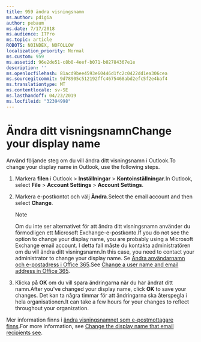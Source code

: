 ```yaml
---
title: 959 ändra visningsnamn
ms.author: pdigia
author: pebaum
ms.date: 7/17/2018
ms.audience: ITPro
ms.topic: article
ROBOTS: NOINDEX, NOFOLLOW
localization_priority: Normal
ms.custom: 959
ms.assetid: 96e2de51-c8b0-4eef-b071-b02784367e1e
description: ''
ms.openlocfilehash: 81acd9bee4593e60446d1fc2c0422dd1ea306cea
ms.sourcegitcommit: 9d78905c512192ffc4675468abd2efc5f2e4baf4
ms.translationtype: MT
ms.contentlocale: sv-SE
ms.lasthandoff: 04/23/2019
ms.locfileid: "32394998"
---
```

# <a name="change-your-display-name"></a><span data-ttu-id="49909-102">Ändra ditt visningsnamn</span><span class="sxs-lookup"><span data-stu-id="49909-102">Change your display name</span></span>
  
<span data-ttu-id="49909-103">Använd följande steg om du vill ändra ditt visningsnamn i Outlook.</span><span class="sxs-lookup"><span data-stu-id="49909-103">To change your display name in Outlook, use the following steps.</span></span>
  
1. <span data-ttu-id="49909-104">Markera **filen** i Outlook \> **Inställningar** \> **Kontoinställningar**.</span><span class="sxs-lookup"><span data-stu-id="49909-104">In Outlook, select **File** \> **Account Settings** \> **Account Settings**.</span></span>
    
2. <span data-ttu-id="49909-105">Markera e-postkontot och välj **Ändra**.</span><span class="sxs-lookup"><span data-stu-id="49909-105">Select the email account and then select **Change**.</span></span>
    
    > [!NOTE]
    > <span data-ttu-id="49909-106">Om du inte ser alternativet för att ändra ditt visningsnamn använder du förmodligen ett Microsoft Exchange-e-postkonto.</span><span class="sxs-lookup"><span data-stu-id="49909-106">If you do not see the option to change your display name, you are probably using a Microsoft Exchange email account.</span></span> <span data-ttu-id="49909-107">I detta fall måste du kontakta administratören om du vill ändra ditt visningsnamn.</span><span class="sxs-lookup"><span data-stu-id="49909-107">In this case, you need to contact your administrator to change your display name.</span></span> <span data-ttu-id="49909-108">Se [Ändra användarnamn och e-postadress i Office 365](https://support.office.com/article/fb5ac074-e203-4e1f-9843-b9d1a3e03297.aspx).</span><span class="sxs-lookup"><span data-stu-id="49909-108">See [Change a user name and email address in Office 365](https://support.office.com/article/fb5ac074-e203-4e1f-9843-b9d1a3e03297.aspx).</span></span> 
  
3. <span data-ttu-id="49909-109">Klicka på **OK** om du vill spara ändringarna när du har ändrat ditt namn.</span><span class="sxs-lookup"><span data-stu-id="49909-109">After you've changed your display name, click **OK** to save your changes.</span></span> <span data-ttu-id="49909-110">Det kan ta några timmar för att ändringarna ska återspegla i hela organisationen.</span><span class="sxs-lookup"><span data-stu-id="49909-110">It can take a few hours for your changes to reflect throughout your organization.</span></span> 
    
<span data-ttu-id="49909-111">Mer information finns i [ändra visningsnamnet som e-postmottagare finns](https://support.office.com/article/2b53331a-ba2a-4803-88dc-ac9fe376c8a9.aspx).</span><span class="sxs-lookup"><span data-stu-id="49909-111">For more information, see [Change the display name that email recipients see](https://support.office.com/article/2b53331a-ba2a-4803-88dc-ac9fe376c8a9.aspx).</span></span>
  

